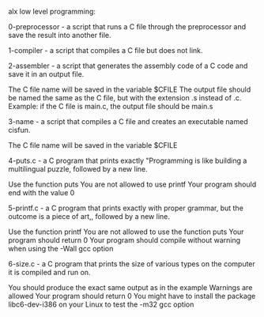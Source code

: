 alx low level programming:

0-preprocessor - a script that runs a C file through the preprocessor and save the result into another file.

1-compiler - a script that compiles a C file but does not link.

2-assembler - a script that generates the assembly code of a C code and save it in an output file.

The C file name will be saved in the variable $CFILE The output file should be named the same as the C file, but with the extension .s instead of .c. Example: if the C file is main.c, the output file should be main.s

3-name - a script that compiles a C file and creates an executable named cisfun.

The C file name will be saved in the variable $CFILE

4-puts.c - a C program that prints exactly "Programming is like building a multilingual puzzle, followed by a new line.

Use the function puts You are not allowed to use printf Your program should end with the value 0

5-printf.c - a C program that prints exactly with proper grammar, but the outcome is a piece of art,, followed by a new line.

Use the function printf You are not allowed to use the function puts Your program should return 0 Your program should compile without warning when using the -Wall gcc option

6-size.c - a C program that prints the size of various types on the computer it is compiled and run on.

You should produce the exact same output as in the example Warnings are allowed Your program should return 0 You might have to install the package libc6-dev-i386 on your Linux to test the -m32 gcc option
